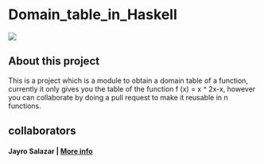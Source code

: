 # Domain_table_in_Haskell

![](https://www.iconattitude.com/icons/open_icon_library/apps/png/256/development-haskell.png)


About this project
-------------

This is a project which is a module to obtain a domain table of a function, currently it only gives you the table of the function f (x) = x ^ 2x-x, however you can collaborate by doing a pull request to make it reusable in n functions.

collaborators
-------------
#### Jayro Salazar  | [More info](https://linktr.ee/jayro_salazar "More info")
